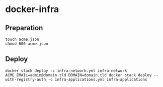# docker-infra

## Preparation

```
touch acme.json
chmod 600 acme.json
```

## Deploy

```
docker stack deploy -c infra-network.yml infra-network
ACME_EMAIL=admin@domain.tld DOMAIN=domain.tld docker stack deploy --with-registry-auth -c infra-applications.yml infra-applications
```

